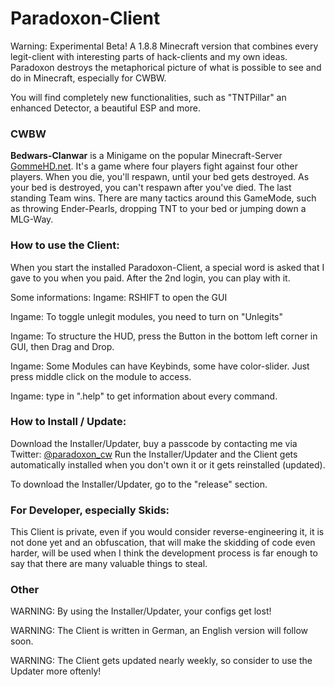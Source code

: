 # Paradoxon-Client

Warning: Experimental Beta!
A 1.8.8 Minecraft version that combines every legit-client with interesting parts of hack-clients and my own ideas.
Paradoxon destroys the metaphorical picture of what is possible to see and do in Minecraft, especially for CWBW.

You will find completely new functionalities, such as "TNTPillar" an enhanced Detector, a beautiful ESP and more.

### CWBW
**Bedwars-Clanwar** is a Minigame on the popular Minecraft-Server [GommeHD.net](gommehd.net).
It's a game where four players fight against four other players.
When you die, you'll respawn, until your bed gets destroyed. As your bed is destroyed, you can't respawn after you've died.
The last standing Team wins.
There are many tactics around this GameMode, such as throwing Ender-Pearls, dropping TNT to your bed or jumping down a MLG-Way.




### How to use the Client:

When you start the installed Paradoxon-Client, a special word is asked that I gave to you when you paid.
After the 2nd login, you can play with it.

Some informations:
Ingame: RSHIFT to open the GUI

Ingame: To toggle unlegit modules, you need to turn on "Unlegits"

Ingame: To structure the HUD, press the Button in the bottom left corner in GUI, then Drag and Drop.

Ingame: Some Modules can have Keybinds, some have color-slider. Just press middle click on the module to access.

Ingame: type in ".help" to get information about every command.


### How to Install / Update:

Download the Installer/Updater, buy a passcode by contacting me via Twitter: [@paradoxon_cw](twitter.com/paradoxon_cw)
Run the Installer/Updater and the Client gets automatically installed when you don't own it or it gets reinstalled (updated). 

To download the Installer/Updater, go to the "release" section.

### For Developer, especially Skids:
This Client is private, even if you would consider reverse-engineering it, it is not done yet and an obfuscation, that will make the skidding of code even harder, will be used when I think the development process is far enough to say that there are many valuable things to steal. 

### Other

WARNING: By using the Installer/Updater, your configs get lost!

WARNING: The Client is written in German, an English version will follow soon.

WARNING: The Client gets updated nearly weekly, so consider to use the Updater more oftenly!

